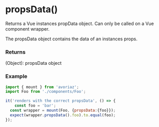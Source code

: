 # propsData()

Returns a Vue instances propData object. Can only be called on a Vue component wrapper.

The propsData object contains the data of an instances props.

### Returns

(Object): propsData object 

### Example

```js
import { mount } from 'avoriaz';
import Foo from './components/Foo';

it('renders with the correct propsData', () => {
	const foo = 'bar';
  const wrapper = mount(Foo, {propsData:{foo}});
  expect(wrapper.propsData().foo).to.equal(foo);
});
```